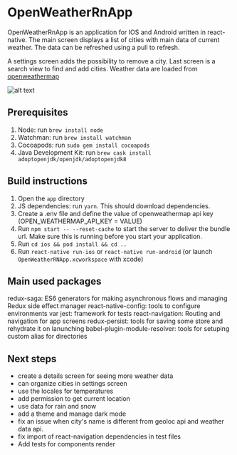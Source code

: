 # OpenWeatherRnApp


OpenWeatherRnApp is an application for IOS and Android written in react-native. The main screen displays a list of cities with main data of current weather.
The data can be refreshed using a pull to refresh.

A settings screen adds the possibility to remove a city. Last screen is a search view to find and add cities.
Weather data are loaded from [openweathermap](https://openweathermap.org/)

![alt text](https://imagizer.imageshack.com/img923/7761/7FQhbf.png)



## Prerequisites
1. Node: run `brew install node`
2. Watchman: run `brew install watchman`
3. Cocoapods: run `sudo gem install cocoapods`
4. Java Development Kit: run `brew cask install adoptopenjdk/openjdk/adoptopenjdk8`

## Build instructions
1. Open the ```app``` directory
2. JS dependencies: run `yarn`. This should download dependencies.
3. Create a .env file and define the value of openweathermap api key (OPEN_WEATHERMAP_API_KEY = VALUE)
4. Run `npm start -- --reset-cache` to start the server to deliver the bundle url. Make sure this is running before you start your application. 
5. Run `cd ios && pod install && cd ..`
5. Run `react-native run-ios` or `react-native run-android` (or launch `OpenWeatherRNApp.xcworkspace` with xcode)

## Main used packages

redux-saga: ES6 generators for making asynchronous flows and managing Redux side effect manager
react-native-config: tools to configure environments var
jest: framework for tests
react-navigation: Routing and navigation for app screens
redux-persist: tools for saving some store and rehydrate it on lanunching
babel-plugin-module-resolver: tools for setuping custom alias for directories

## Next steps

- create a details screen for seeing more weather data
- can organize cities in settings screen
- use the locales for temperatures
- add permission to get current location
- use data for rain and snow
- add a theme and manage dark mode
- fix an issue when city's name is different from geoloc api and weather data api.
- fix import of react-navigation dependencies in test files
- Add tests for components render

